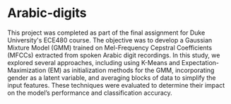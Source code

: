 # Arabic-digits

This project was completed as part of the final assignment for Duke University's ECE480 course. The objective was to develop a Gaussian Mixture Model (GMM) trained on Mel-Frequency Cepstral Coefficients (MFCCs) extracted from spoken Arabic digit recordings. In this study, we explored several approaches, including using K-Means and Expectation-Maximization (EM) as initialization methods for the GMM, incorporating gender as a latent variable, and averaging blocks of data to simplify the input features. These techniques were evaluated to determine their impact on the model’s performance and classification accuracy.